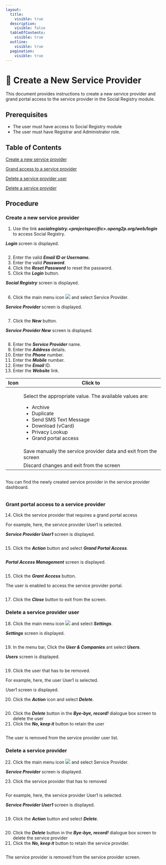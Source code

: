 ```yaml
---
layout:
  title:
    visible: true
  description:
    visible: false
  tableOfContents:
    visible: true
  outline:
    visible: true
  pagination:
    visible: true
---
```


# 📔 Create a New Service Provider

This document provides instructions to create a new service provider and grand portal access to the service provider in the Social Registry module.

## Prerequisites

* The user must have access to Social Registry module
* The user must have Registrar and Administrator role.

## Table of Contents

[Create a new service provider](create-a-new-service-provider.md#create-a-new-service-provider)

[Grand access to a service provider](create-a-new-service-provider.md#grant-portal-access-to-a-service-provider)

[Delete a service provider user](create-a-new-service-provider.md#delete-a-service-provider-user)

[Delete a service provider](create-a-new-service-provider.md#delete-a-service-provider)

## Procedure

### Create a new service provider

1. Use the link _**socialregistry.\<projectspecific>.openg2p.org/web/login**_ to access Social Registry.

_**Login**_ screen is displayed.

<figure><img src="../../../../.gitbook/assets/login-screen-sr.png" alt=""><figcaption></figcaption></figure>

2. Enter the valid _**Email ID or Username.**_
3. Enter the valid _**Password**_.
4. Click the _**Reset Password**_ to reset the password.
5. Click the _**Login**_ button.

_**Social Registry**_ screen is displayed.

<figure><img src="../../../../.gitbook/assets/social-registry-screen.png" alt=""><figcaption></figcaption></figure>

6. Click the main menu icon ![](../../../../.gitbook/assets/main-menu.png) and select Service Provider.

_**Service Provider**_ screen is displayed.

<figure><img src="../../../../.gitbook/assets/service-provider-screen (1).png" alt=""><figcaption></figcaption></figure>

7. Click the _**New**_ button.

_**Service Provider New**_ screen is displayed.

<figure><img src="../../../../.gitbook/assets/service-provider-new.png" alt=""><figcaption></figcaption></figure>

8. Enter the _**Service Provider**_ name.
9. Enter the _**Address**_ details.
10. Enter the _**Phone**_ number.
11. Enter the _**Mobile**_ number.
12. Enter the _**Email**_ ID.
13. Enter the _**Website**_ link.

| Icon                                                                                         | Click to                                                                                                                                                                                                             |
| -------------------------------------------------------------------------------------------- | -------------------------------------------------------------------------------------------------------------------------------------------------------------------------------------------------------------------- |
| <img src="../../../../.gitbook/assets/Actions.png" alt="" data-size="original">              | <p>Select the appropriate value. The available values are: </p><ul><li>Archive</li><li>Duplicate</li><li>Send SMS Text Message</li><li>Download (vCard)</li><li>Privacy Lookup</li><li>Grand portal access</li></ul> |
| <img src="../../../../.gitbook/assets/icon-save-manually.png" alt="" data-size="original">   | Save manually the service provider data and exit from the screen                                                                                                                                                     |
| <img src="../../../../.gitbook/assets/discard-changes-icon.png" alt="" data-size="original"> | Discard changes and exit from the screen                                                                                                                                                                             |

<figure><img src="../../../../.gitbook/assets/service-provider-data.png" alt=""><figcaption></figcaption></figure>

You can find the newly created service provider in the service provider dashboard.

<figure><img src="../../../../.gitbook/assets/service-provider-list.png" alt=""><figcaption></figcaption></figure>

### Grant portal access to a service provider

14. Click the service provider that requires a grand portal access

For example, here, the service provider User1 is selected.

_**Service Provider User1**_ screen is displayed.

<figure><img src="../../../../.gitbook/assets/service-provider-new-user.png" alt=""><figcaption></figcaption></figure>

15. Click the _**Action**_ button and select _**Grand Portal Access**_.

<figure><img src="../../../../.gitbook/assets/action-grand-portal-access.png" alt=""><figcaption></figcaption></figure>

_**Portal Access Management**_ screen is displayed.

<figure><img src="../../../../.gitbook/assets/portal-access-mngt-sr.png" alt=""><figcaption></figcaption></figure>

15. Click the _**Grant Access**_ button.

The user is enabled to access the service provider portal.

<figure><img src="../../../../.gitbook/assets/grand-access-enabled.png" alt=""><figcaption></figcaption></figure>

17. Click the _**Close**_ button to exit from the screen.

### Delete a service provider user

18. Click the main menu icon ![](../../../../.gitbook/assets/main-menu.png) and select _**Settings**_.

_**Settings**_ screen is displayed.

<figure><img src="../../../../.gitbook/assets/settings-screen-sr.png" alt=""><figcaption></figcaption></figure>

19. In the menu bar, Click the _**User & Companies**_ ant select _**Users**_.

_**Users**_ screen is displayed.

<figure><img src="../../../../.gitbook/assets/user-screen-sr.png" alt=""><figcaption></figcaption></figure>

19. Click the user that has to be removed.

For example, here, the user User1 is selected.

User1 screen is displayed.

20. &#x20;Click the _**Action**_ icon and select _**Delete**_.

<figure><img src="../../../../.gitbook/assets/settings-actions-delete.png" alt=""><figcaption></figcaption></figure>

20. &#x20;Click the _**Delete**_ button in the _**Bye-bye, record!**_ dialogue box screen to delete the user
21. Click the _**No, keep it**_ button to retain the user

<figure><img src="../../../../.gitbook/assets/confirm-delete-sp.png" alt=""><figcaption></figcaption></figure>

The user is removed from the service provider user list.

### Delete a service provider

22. Click the main menu icon ![](../../../../.gitbook/assets/main-menu.png) and select Service Provider.

_**Service Provider**_ screen is displayed.

23. Click the service provider that has to removed&#x20;

<figure><img src="../../../../.gitbook/assets/service-provider-list.png" alt=""><figcaption></figcaption></figure>

For example, here, the service provider User1 is selected.

_**Service Provider User1**_ screen is displayed.

<figure><img src="../../../../.gitbook/assets/service-provider-new-user.png" alt=""><figcaption></figcaption></figure>

19. Click the _**Action**_ button and select _**Delete**_.

<figure><img src="../../../../.gitbook/assets/delete-service-provider.png" alt=""><figcaption></figcaption></figure>

20. &#x20;Click the _**Delete**_ button in the _**Bye-bye, record!**_ dialogue box screen to delete the service provider
21. Click the _**No, keep it**_ button to retain the service provider.

<figure><img src="../../../../.gitbook/assets/confirm-delete-sp.png" alt=""><figcaption></figcaption></figure>

The service provider is removed from the service provider screen.

<figure><img src="../../../../.gitbook/assets/service-provider-screen (1).png" alt=""><figcaption></figcaption></figure>
